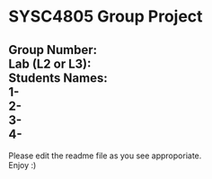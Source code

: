 # SYSC4805 Group Project
Group Number:  
Lab (L2 or L3):  
Students Names:  
1-  
2-  
3-  
4-  
-------------------------  
Please edit the readme file as you see approporiate.  
Enjoy :)  

